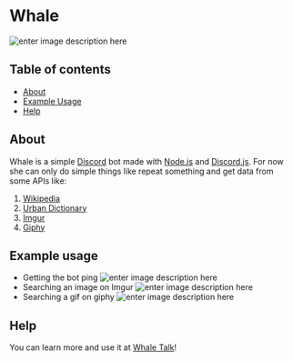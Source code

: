 # Whale
![enter image description here](https://i.imgur.com/ph6uIWI.png)
## Table of contents

- [About](#about)
- [Example Usage](#example-usage)
- [Help](#help)

## About

Whale is a simple [Discord](https://github.com/discord) bot made with [Node.js](https://nodejs.org) and [Discord.js](https://github.com/discordjs/discord.js).
For now she can only do simple things like repeat something and get data from some APIs like:

 1. [Wikipedia](https://en.wikipedia.org/wiki/Main_Page)
 2. [Urban Dictionary](https://www.urbandictionary.com/)
 3. [Imgur](https://imgur.com/)
 4. [Giphy](https://giphy.com/)

## Example usage

 - Getting the bot ping
 ![enter image description here](https://i.imgur.com/J12bjSP.png)
 - Searching an image on Imgur
 ![enter image description here](https://i.imgur.com/fLiSjnv.png)
 - Searching a gif on giphy
 ![enter image description here](https://i.imgur.com/uVKdM8Y.png)
 ## Help
 You can learn more and use it at [Whale Talk](https://discord.gg/uzMqbJf)!
